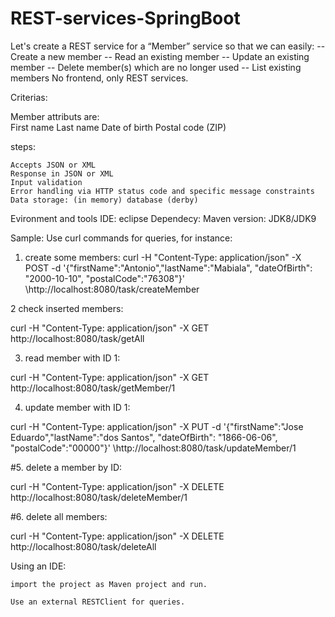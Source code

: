 # REST-services-SpringBoot
Let's create a REST service for a  “Member” service so that we can easily:  -- Create a new member  -- Read an existing member  -- Update an existing member  -- Delete member(s) which are no longer used  -- List existing members No frontend, only REST services.  

Criterias:

Member attributs are:  
First name 
Last name 
Date of birth 
Postal code (ZIP)

steps:

    Accepts JSON or XML
    Response in JSON or XML
    Input validation
    Error handling via HTTP status code and specific message constraints
    Data storage: (in memory) database (derby)


Evironment and tools 
IDE: eclipse 
Dependecy: Maven 
version: JDK8/JDK9


Sample: Use curl commands for queries, for instance:
1. create some members:
curl -H "Content-Type: application/json" -X POST -d '{"firstName":"Antonio","lastName":"Mabiala", "dateOfBirth": "2000-10-10", "postalCode":"76308"}' \http://localhost:8080/task/createMember


2 check inserted members:

curl -H "Content-Type: application/json" -X GET http://localhost:8080/task/getAll


3. read member with ID 1:

curl -H "Content-Type: application/json" -X GET http://localhost:8080/task/getMember/1


4. update member with ID 1:

curl -H "Content-Type: application/json" -X PUT -d '{"firstName":"Jose Eduardo","lastName":"dos Santos", "dateOfBirth": "1866-06-06", "postalCode":"00000"}' \http://localhost:8080/task/updateMember/1



#5. delete a member by ID:

curl -H "Content-Type: application/json" -X DELETE http://localhost:8080/task/deleteMember/1


#6. delete all members:

curl -H "Content-Type: application/json" -X DELETE http://localhost:8080/task/deleteAll

Using an IDE:

    import the project as Maven project and run.

    Use an external RESTClient for queries.

